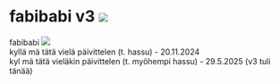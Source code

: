 # fabibabi v3 <img src="https://cdn.discordapp.com/emojis/809899586306703380.webp?quality=lossless">
fabibabi <img src="https://cdn.discordapp.com/emojis/809899586306703380.webp?quality=lossless"><br>
kyllä mä tätä vielä päivittelen (t. hassu) - 20.11.2024<br>
kyl mä tätä vieläkin päivittelen (t. myöhempi hassu) - 29.5.2025 (v3 tuli tänää)
